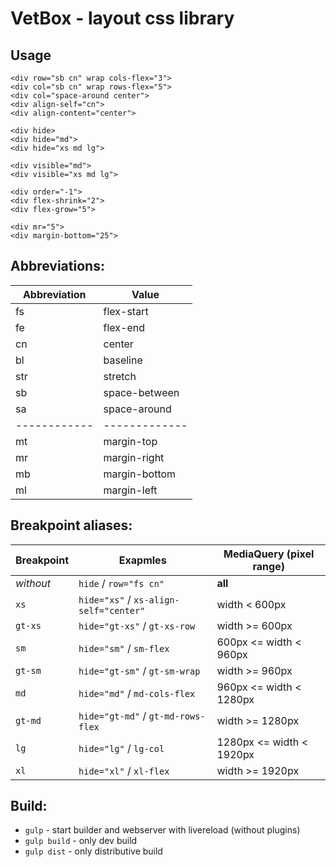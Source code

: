 # VetBox - layout css library

## Usage

```
<div row="sb cn" wrap cols-flex="3">
<div col="sb cn" wrap rows-flex="5">
<div col="space-around center">
<div align-self="cn">
<div align-content="center">

<div hide>
<div hide="md">
<div hide="xs md lg">

<div visible="md">
<div visible="xs md lg">

<div order="-1">
<div flex-shrink="2">
<div flex-grow="5">

<div mr="5">
<div margin-bottom="25">
```

## Abbreviations:

Abbreviation | Value
------------ | -------------
fs           | flex-start
fe           | flex-end
cn           | center
bl           | baseline
str          | stretch
sb           | space-between
sa           | space-around
------------ | -------------
mt           | margin-top
mr           | margin-right
mb           | margin-bottom
ml           | margin-left

## Breakpoint aliases:

Breakpoint | Exapmles                               | MediaQuery (pixel range)
---------- | -------------------------------------- | ------------------------
*without*  | `hide` / `row="fs cn"`                 | **all**
`xs`       | `hide="xs"` / `xs-align-self="center"` | width < 600px
`gt-xs`    | `hide="gt-xs"` / `gt-xs-row`           | width >= 600px
`sm`       | `hide="sm"` / `sm-flex`                | 600px <= width < 960px
`gt-sm`    | `hide="gt-sm"` / `gt-sm-wrap`          | width >= 960px
`md`       | `hide="md"` / `md-cols-flex`           | 960px <= width < 1280px
`gt-md`    | `hide="gt-md"` / `gt-md-rows-flex`     | width >= 1280px
`lg`       | `hide="lg"` / `lg-col`                 | 1280px <= width < 1920px
`xl`       | `hide="xl"` / `xl-flex`                | width >= 1920px

## Build:

- `gulp` - start builder and webserver with livereload (without plugins)
- `gulp build` - only dev build
- `gulp dist` - only distributive build
